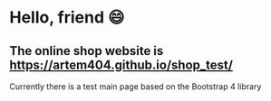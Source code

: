# Hello, friend 😄
## The online shop website is https://artem404.github.io/shop_test/
Currently there is a test main page based on the Bootstrap 4 library
